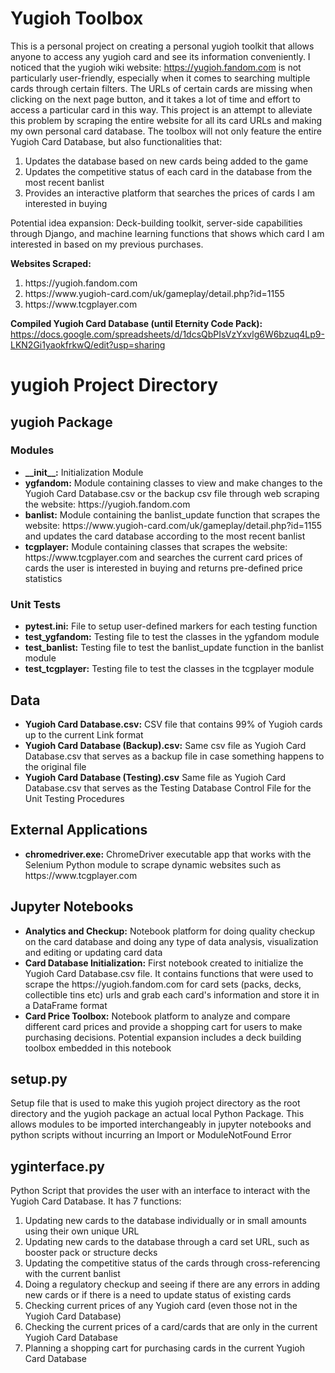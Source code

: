 # Yugioh Toolbox
This is a personal project on creating a personal yugioh toolkit that allows anyone to access any yugioh card and see
its information conveniently. I noticed that the yugioh wiki website: https://yugioh.fandom.com is not particularly
user-friendly, especially when it comes to searching multiple cards through certain filters. The URLs of certain cards
are missing when clicking on the next page button, and it takes a lot of time and effort to access a particular card in
this way. This project is an attempt to alleviate this problem by scraping the entire website for all its card URLs and
making my own personal card database. The toolbox will not only feature the entire Yugioh Card Database, but also functionalities
that:
1) Updates the database based on new cards being added to the game
2) Updates the competitive status of each card in the database from the most recent banlist
3) Provides an interactive platform that searches the prices of cards I am interested in buying

Potential idea expansion: Deck-building toolkit, server-side capabilities through Django, and machine learning functions that shows
which card I am interested in based on my previous purchases.

<b>Websites Scraped:</b>
<ol>
    <li>https://yugioh.fandom.com</li>
    <li>https://www.yugioh-card.com/uk/gameplay/detail.php?id=1155</li>
    <li>https://www.tcgplayer.com</li>
</ol>

<b>Compiled Yugioh Card Database (until Eternity Code Pack):</b> https://docs.google.com/spreadsheets/d/1dcsQbPIsVzYxvlg6W6bzuq4Lp9-LKN2Gi1yaokfrkwQ/edit?usp=sharing

<h1>yugioh Project Directory</h1>
<h2>yugioh Package</h2>
<h3>Modules</h3>
<ul>
    <li><b>__init__:</b> Initialization Module</li>
    <li><b>ygfandom:</b> Module containing classes to view and make changes to the Yugioh Card Database.csv or the
    backup csv file through web scraping the website: https://yugioh.fandom.com</li>
    <li><b>banlist:</b> Module containing the banlist_update function that scrapes the website:
    https://www.yugioh-card.com/uk/gameplay/detail.php?id=1155 and updates the card database according to the most
    recent banlist</li>
    <li><b>tcgplayer:</b> Module containing classes that scrapes the website: https://www.tcgplayer.com and searches
    the current card prices of cards the user is interested in buying and returns pre-defined price statistics</li>
</ul>
<h3>Unit Tests</h3>
<ul>
    <li><b>pytest.ini:</b> File to setup user-defined markers for each testing function</li>
    <li><b>test_ygfandom:</b> Testing file to test the classes in the ygfandom module</li>
    <li><b>test_banlist:</b> Testing file to test the banlist_update function in the banlist module</li>
    <li><b>test_tcgplayer:</b> Testing file to test the classes in the tcgplayer module</li>
</ul>

<h2>Data</h2>
<ul>
    <li><b>Yugioh Card Database.csv:</b> CSV file that contains 99% of Yugioh cards up to the current Link format</li>
    <li><b>Yugioh Card Database (Backup).csv:</b> Same csv file as Yugioh Card Database.csv that serves as a backup
    file in case something happens to the original file</li>
    <li><b>Yugioh Card Database (Testing).csv</b> Same file as Yugioh Card Database.csv that serves as the Testing
    Database Control File for the Unit Testing Procedures</li>
</ul>

<h2>External Applications</h2>
<ul>
    <li><b>chromedriver.exe:</b> ChromeDriver executable app that works with the Selenium Python module to scrape dynamic websites
    such as https://www.tcgplayer.com</li>
</ul>

<h2>Jupyter Notebooks</h2>
<ul>
    <li><b>Analytics and Checkup:</b> Notebook platform for doing quality checkup on the card database and doing any type of
    data analysis, visualization and editing or updating card data</li>
    <li><b>Card Database Initialization:</b> First notebook created to initialize the Yugioh Card Database.csv file. It contains
    functions that were used to scrape the https://yugioh.fandom.com for card sets (packs, decks, collectible tins etc) urls
    and grab each card's information and store it in a DataFrame format</li>
    <li><b>Card Price Toolbox:</b> Notebook platform to analyze and compare different card prices and provide a shopping cart
    for users to make purchasing decisions. Potential expansion includes a deck building toolbox embedded in this notebook</li>
</ul>

<h2>setup.py</h2>
<p>Setup file that is used to make this yugioh project directory as the root directory and the yugioh package an actual local
Python Package. This allows modules to be imported interchangeably in jupyter notebooks and python scripts without incurring
an Import or ModuleNotFound Error</p>

<h2>yginterface.py</h2>
Python Script that provides the user with an interface to interact with the Yugioh Card Database. It has 7 functions:
<ol>
    <li>Updating new cards to the database individually or in small amounts using their own unique URL</li>
    <li>Updating new cards to the database through a card set URL, such as booster pack or structure decks</li>
    <li>Updating the competitive status of the cards through cross-referencing with the current banlist</li>
    <li>Doing a regulatory checkup and seeing if there are any errors in adding new cards or if
    there is a need to update status of existing cards </li>
    <li>Checking current prices of any Yugioh card (even those not in the Yugioh Card Database)</li>
    <li>Checking the current prices of a card/cards that are only in the current Yugioh Card Database</li>
    <li>Planning a shopping cart for purchasing cards in the current Yugioh Card Database</li>
</ol>

